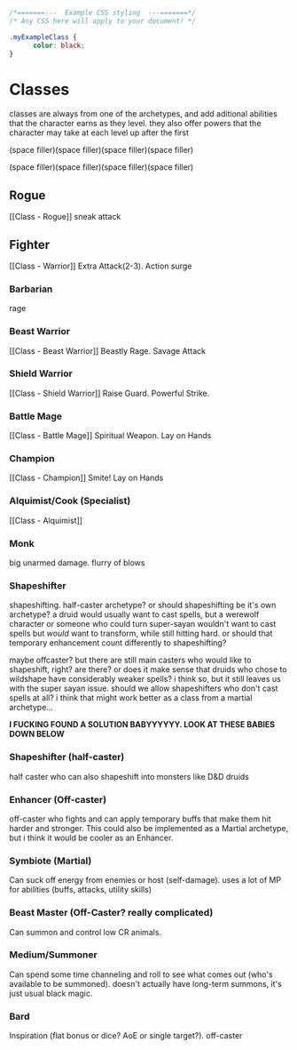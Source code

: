 ```css
/*=======---  Example CSS styling  ---=======*/
/* Any CSS here will apply to your document! */

.myExampleClass {
	  color: black;
}
```

# Classes
classes are always from one of the archetypes, and add aditional abilities that the character earns as they level. they also offer powers that the character may take at each level up after the first

(space filler)(space filler)(space filler)(space filler)

(space filler)(space filler)(space filler)(space filler)

## Rogue
[[Class - Rogue]]
sneak attack

## Fighter
[[Class - Warrior]]
Extra Attack(2-3). Action surge

### Barbarian
rage

### Beast Warrior
[[Class - Beast Warrior]]
Beastly Rage. Savage Attack

### Shield Warrior
[[Class - Shield Warrior]]
Raise Guard. Powerful Strike.

### Battle Mage
[[Class - Battle Mage]]
Spiritual Weapon. Lay on Hands

### Champion
[[Class - Champion]]
Smite! Lay on Hands

### Alquimist/Cook (Specialist)
[[Class - Alquimist]]

### 

### Monk
big unarmed damage. flurry of blows

### Shapeshifter
shapeshifting. half-caster archetype? or should shapeshifting be it's own archetype? a druid would usually want to cast spells, but a werewolf character or someone who could turn super-sayan wouldn't want to cast spells but *would* want to transform, while still hitting hard. or should that temporary enhancement count differently to shapeshifting?

maybe offcaster? but there are still main casters who would like to shapeshift, right? are there? or does it make sense that druids who chose to wildshape have considerably weaker spells? i think so, but it still leaves us with the super sayan issue. should we allow shapeshifters who don't cast spells at all? i think that might work better as a class from a martial archetype...

**I FUCKING FOUND A SOLUTION BABYYYYYY. LOOK AT THESE BABIES DOWN BELOW**

### Shapeshifter (half-caster)
half caster who can also shapeshift into monsters like D&D druids

### Enhancer (Off-caster)
off-caster who fights and can apply temporary buffs that make them hit harder and stronger. This could also be implemented as a Martial archetype, but i think it would be cooler as an Enhancer.

### Symbiote (Martial)
Can suck off energy from enemies or host (self-damage). uses a lot of MP for abilities (buffs, attacks, utility skills)

### Beast Master (Off-Caster? really complicated)
Can summon and control low CR animals.

### Medium/Summoner
Can spend some time channeling and roll to see what comes out (who's available to be summoned). doesn't actually have long-term summons, it's just usual black magic.

### Bard
Inspiration (flat bonus or dice? AoE or single target?). off-caster
